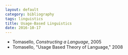 ```yaml
---
layout: default
category: bibliography
tags: linguistics
title: Usage-Based Linguistics
date: 2016-10-17
---
```


* Tomasello, *Constructing a Language*, 2005
* Tomasello, "Usage Based Theory of Language," 2008
